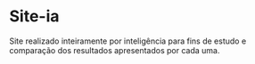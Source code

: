 # Site-ia
Site realizado inteiramente por inteligência para fins de estudo e comparação dos resultados apresentados por cada uma.
